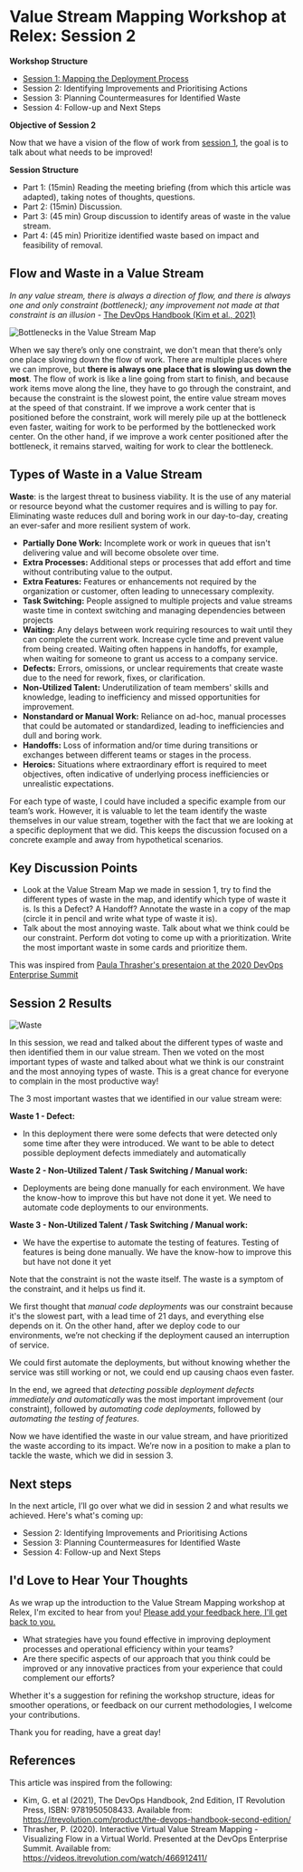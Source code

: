 # Value Stream Mapping Workshop at Relex: Session 2

<!-- Google tag (gtag.js) -->
<script async src="https://www.googletagmanager.com/gtag/js?id=G-10EQ664XEQ"></script>
<script>
  window.dataLayer = window.dataLayer || [];
  function gtag(){dataLayer.push(arguments);}
  gtag('js', new Date());

  gtag('config', 'G-10EQ664XEQ');
</script>

**Workshop Structure**

* [Session 1: Mapping the Deployment Process](Value_Stream_Mapping_Workshop_at_Relex_Session_1.md)
* Session 2: Identifying Improvements and Prioritising Actions
* Session 3: Planning Countermeasures for Identified Waste
* Session 4: Follow-up and Next Steps

**Objective of Session 2**

Now that we have a vision of the flow of work from [session 1](Value_Stream_Mapping_Workshop_at_Relex_Session_1.md), the goal is to talk about what needs to be improved!

**Session Structure**

* Part 1: (15min) Reading the meeting briefing (from which this article was adapted), taking notes of thoughts, questions.
* Part 2: (15min) Discussion.
* Part 3: (45 min) Group discussion to identify areas of waste in the value stream.
* Part 4: (45 min) Prioritize identified waste based on impact and feasibility of removal.

## Flow and Waste in a Value Stream

*In any value stream, there is always a direction of flow, and there is always one and only constraint (bottleneck); any improvement not made at that constraint is an illusion* - [The DevOps Handbook (Kim et al., 2021)](https://itrevolution.com/product/the-devops-handbook-second-edition/)

![Bottlenecks in the Value Stream Map](assets/value_stream_flow.png)

When we say there’s only one constraint, we don't mean that there’s only one place slowing down the flow of work. There are multiple places where we can improve, but **there is always one place that is slowing us down the most**. The flow of work is like a line going from start to finish, and because work items move along the line, they have to go through the constraint, and because the constraint is the slowest point, the entire value stream moves at the speed of that constraint.
If we improve a work center that is positioned before the constraint, work will merely pile up at the bottleneck even faster, waiting for work to be performed by the bottlenecked work center.
On the other hand, if we improve a work center positioned after the bottleneck, it remains starved, waiting for work to clear the bottleneck.

## Types of Waste in a Value Stream

**Waste**: is the largest threat to business viability. It is the use of any material or resource beyond what the customer requires and is willing to pay for. Eliminating waste reduces dull and boring work in our day-to-day, creating an ever-safer and more resilient system of work.

* **Partially Done Work:** Incomplete work or work in queues that isn't delivering value and will become obsolete over time.
* **Extra Processes:** Additional steps or processes that add effort and time without contributing value to the output.
* **Extra Features:** Features or enhancements not required by the organization or customer, often leading to unnecessary complexity.
* **Task Switching:** People assigned to multiple projects and value streams waste time in context switching and managing dependencies between projects
* **Waiting:** Any delays between work requiring resources to wait until they can complete the current work. Increase cycle time and prevent value from being created. Waiting often happens in handoffs, for example, when waiting for someone to grant us access to a company service.
* **Defects:** Errors, omissions, or unclear requirements that create waste due to the need for rework, fixes, or clarification.
* **Non-Utilized Talent:** Underutilization of team members' skills and knowledge, leading to inefficiency and missed opportunities for improvement.
* **Nonstandard or Manual Work:** Reliance on ad-hoc, manual processes that could be automated or standardized, leading to inefficiencies and dull and boring work.
* **Handoffs:** Loss of information and/or time during transitions or exchanges between different teams or stages in the process.
* **Heroics:** Situations where extraordinary effort is required to meet objectives, often indicative of underlying process inefficiencies or unrealistic expectations.

For each type of waste, I could have included a specific example from our team’s work. However, it is valuable to let the team identify the waste themselves in our value stream, together with the fact that we are looking at a specific deployment that we did. This keeps the discussion focused on a concrete example and away from hypothetical scenarios.

## Key Discussion Points

* Look at the Value Stream Map we made in session 1, try to find the different types of waste in the map, and identify which type of waste it is. Is this a Defect? A Handoff? Annotate the waste in a copy of the map (circle it in pencil and write what type of waste it is).
* Talk about the most annoying waste. Talk about what we think could be our constraint. Perform dot voting to come up with a prioritization. Write the most important waste in some cards and prioritize them.

This was inspired from [Paula Thrasher's presentaion at the 2020 DevOps Enterprise Summit](https://videos.itrevolution.com/watch/466912411/)

## Session 2 Results

![Waste](assets/vsm_waste.png)

In this session, we read and talked about the different types of waste and then identified them in our value stream. Then we voted on the most important types of waste and talked about what we think is our constraint and the most annoying types of waste. This is a great chance for everyone to complain in the most productive way!

The 3 most important wastes that we identified in our value stream were:

**Waste 1 - Defect:**

* In this deployment there were some defects that were detected only some time after they were introduced. We want to be able to detect possible deployment defects immediately and automatically

**Waste 2 - Non-Utilized Talent / Task Switching / Manual work:**

* Deployments are being done manually for each environment. We have the know-how to improve this but have not done it yet. We need to automate code deployments to our environments.

**Waste 3 - Non-Utilized Talent / Task Switching / Manual work:**

* We have the expertise to automate the testing of features. Testing of features is being done manually. We have the know-how to improve this but have not done it yet

Note that the constraint is not the waste itself. The waste is a symptom of the constraint, and it helps us find it.

We first thought that *manual code deployments* was our constraint because it's the slowest part, with a lead time of 21 days, and everything else depends on it. On the other hand, after we deploy code to our environments, we’re not checking if the deployment caused an interruption of service.

We could first automate the deployments, but without knowing whether the service was still working or not, we could end up causing chaos even faster.

In the end, we agreed that *detecting possible deployment defects immediately and automatically* was the most important improvement (our constraint), followed by *automating code deployments*, followed by *automating the testing of features*.

Now we have identified the waste in our value stream, and have prioritized the waste according to its impact. We’re now in a position to make a plan to tackle the waste, which we did in session 3.

## Next steps

In the next article, I’ll go over what we did in session 2 and what results we achieved. Here's what's coming up:

* Session 2: Identifying Improvements and Prioritising Actions
* Session 3: Planning Countermeasures for Identified Waste
* Session 4: Follow-up and Next Steps

## I'd Love to Hear Your Thoughts

As we wrap up the introduction to the Value Stream Mapping workshop at Relex, I'm excited to hear from you! [Please add your feedback here, I'll get back to you.](https://docs.google.com/forms/d/e/1FAIpQLSdaqgU-wePXN38fKege4Y6mFd90XFlSIdHl_mqp8mMeuWj_5Q/viewform?usp=sf_link)

* What strategies have you found effective in improving deployment processes and operational efficiency within your teams?
* Are there specific aspects of our approach that you think could be improved or any innovative practices from your experience that could complement our efforts?

Whether it's a suggestion for refining the workshop structure, ideas for smoother operations, or feedback on our current methodologies, I welcome your contributions.

Thank you for reading, have a great day!

## References

This article was inspired from the following:

* Kim, G. et al (2021), The DevOps Handbook, 2nd Edition, IT Revolution Press, ISBN: 9781950508433. Available from: <https://itrevolution.com/product/the-devops-handbook-second-edition/>
* Thrasher, P. (2020). Interactive Virtual Value Stream Mapping - Visualizing Flow in a Virtual World. Presented at the DevOps Enterprise Summit. Available from: <https://videos.itrevolution.com/watch/466912411/>
